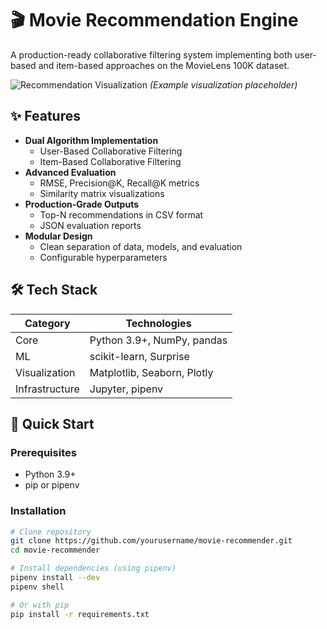 # 🎬 Movie Recommendation Engine

A production-ready collaborative filtering system implementing both user-based and item-based approaches on the MovieLens 100K dataset.

![Recommendation Visualization](https://example.com/path/to/demo.gif) *(Example visualization placeholder)*

## ✨ Features

- **Dual Algorithm Implementation**
  - User-Based Collaborative Filtering
  - Item-Based Collaborative Filtering
- **Advanced Evaluation**
  - RMSE, Precision@K, Recall@K metrics
  - Similarity matrix visualizations
- **Production-Grade Outputs**
  - Top-N recommendations in CSV format
  - JSON evaluation reports
- **Modular Design**
  - Clean separation of data, models, and evaluation
  - Configurable hyperparameters

## 🛠️ Tech Stack

| Category       | Technologies                          |
|----------------|---------------------------------------|
| Core           | Python 3.9+, NumPy, pandas            |
| ML             | scikit-learn, Surprise                |
| Visualization  | Matplotlib, Seaborn, Plotly           |
| Infrastructure | Jupyter, pipenv                       |

## 🚀 Quick Start

### Prerequisites
- Python 3.9+
- pip or pipenv

### Installation
```bash
# Clone repository
git clone https://github.com/yourusername/movie-recommender.git
cd movie-recommender

# Install dependencies (using pipenv)
pipenv install --dev
pipenv shell

# Or with pip
pip install -r requirements.txt

